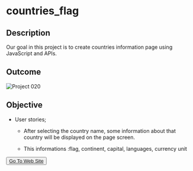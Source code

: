 # countries_flag


## Description
Our goal in this project is to create countries information page using JavaScript and APIs.

## Outcome

![Project 020](./flag_app.gif)

## Objective

-  User stories;

    -   After selecting the country name, some information about that country will be displayed on the page screen.
    
    -   This informations :flag, continent, capital, languages, currency unit


<button><a href="https://muratbzc.github.io/countries_flag/">Go To Web Site</a></button>
